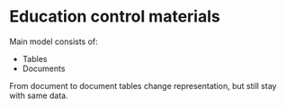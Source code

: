 # Education control materials

Main model consists of:

- Tables
- Documents

From document to document tables change representation, but still stay with same data.